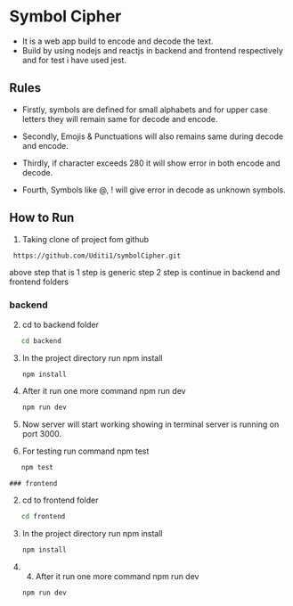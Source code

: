 # Symbol Cipher

* It is a web app build to encode and decode the text.
* Build by using nodejs and reactjs in backend and frontend respectively and for test i have used jest.

## Rules

* Firstly, symbols are defined for small alphabets and for upper case letters they will remain same for decode and encode.

* Secondly, Emojis & Punctuations will also remains same during decode and encode.

* Thirdly, if character exceeds 280 it will show error in both encode and decode.

* Fourth, Symbols like @, ! will give error in decode as unknown symbols.

## How to Run

1. Taking clone of project fom github
 ```bash
  https://github.com/Uditi1/symbolCipher.git
   ```

above step that is 1 step is generic step 2 step is continue in backend and frontend folders

   ### backend

2. cd to  backend folder
```bash
   cd backend
   ```

3. In the project directory run npm install
   ```bash
   npm install
   ```

4. After it run one more command npm run dev

   ```bash
   npm run dev
   ```

5. Now server will start working showing in terminal server is running on port 3000.

6. For testing run command npm test

```bash
   npm test
   ```


    ### frontend

2. cd to  frontend folder
```bash
   cd frontend
   ```

3. In the project directory run npm install
   ```bash
   npm install
   ```

4. 4. After it run one more command npm run dev

   ```bash
   npm run dev
   ```
